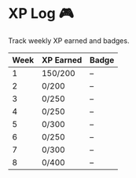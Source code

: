 # XP Log 🎮

Track weekly XP earned and badges.

| Week | XP Earned | Badge |
|------|-----------|-------|
| 1    | 150/200   | –     |
| 2    | 0/200     | –     |
| 3    | 0/250     | –     |
| 4    | 0/250     | –     |
| 5    | 0/300     | –     |
| 6    | 0/250     | –     |
| 7    | 0/300     | –     |
| 8    | 0/400     | –     |
